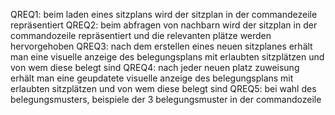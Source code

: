 QREQ1: beim laden eines sitzplans wird der sitzplan in der commandezeile repräsentiert
QREQ2: beim abfragen von nachbarn wird der sitzplan in der commandozeile repräsentiert und die relevanten plätze werden hervorgehoben
QREQ3: nach dem erstellen eines neuen sitzplanes erhält man eine visuelle anzeige des belegungsplans mit erlaubten sitzplätzen und von wem diese belegt sind
QREQ4: nach jeder neuen platz zuweisung erhält man eine geupdatete visuelle anzeige des belegungsplans mit erlaubten sitzplätzen und von wem diese belegt sind
QREQ5: bei wahl des belegungsmusters, beispiele der 3 belegungsmuster in der commandozeile